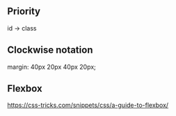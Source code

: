 ## Priority
id -> class

## Clockwise notation
margin: 40px 20px 40px 20px;

## Flexbox
https://css-tricks.com/snippets/css/a-guide-to-flexbox/